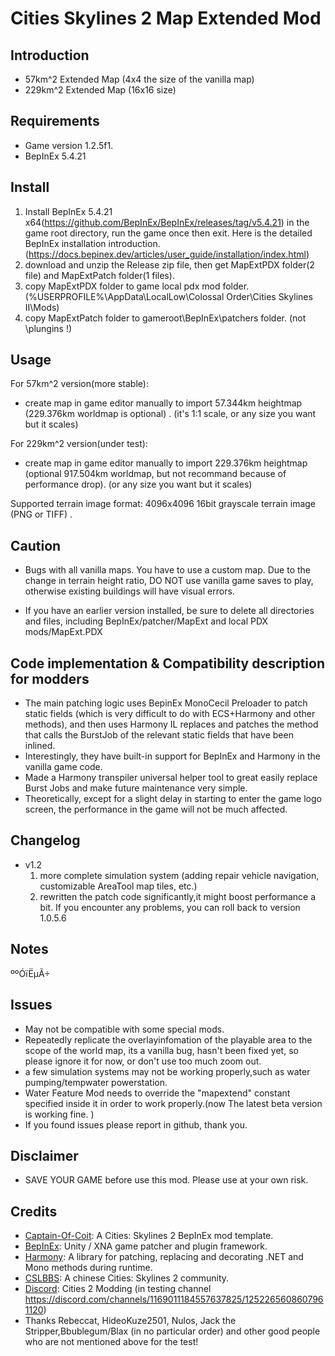 # Cities Skylines 2 Map Extended Mod

## Introduction

- 57km^2 Extended Map (4x4 the size of the vanilla map)
- 229km^2 Extended Map (16x16 size)

## Requirements

- Game version 1.2.5f1.
- BepInEx 5.4.21

## Install
1. Install BepInEx 5.4.21 x64(https://github.com/BepInEx/BepInEx/releases/tag/v5.4.21) in the game root directory, run the game once then exit.
Here is the detailed BepInEx installation introduction.(https://docs.bepinex.dev/articles/user_guide/installation/index.html)
2. download and unzip the Release zip file, then get MapExtPDX folder(2 file) and MapExtPatch folder(1 files).
3. copy MapExtPDX folder to game local pdx mod folder. (%USERPROFILE%\AppData\LocalLow\Colossal Order\Cities Skylines II\Mods)
4. copy MapExtPatch folder to gameroot\BepInEx\patchers folder. (not \plungins !)
 
## Usage
For 57km^2 version(more stable):
- create map in game editor manually to import 57.344km heightmap (229.376km worldmap is optional) . (it's 1:1 scale, or any size you want but it scales)

For 229km^2 version(under test):
- create map in game editor manually to import 229.376km heightmap (optional 917.504km worldmap, but not recommand because of performance drop). (or any size you want but it scales)

Supported terrain image format: 4096x4096 16bit grayscale terrain image (PNG or TIFF) .

## Caution 
- Bugs with all vanilla maps. You have to use a custom map.
  Due to the change in terrain height ratio, DO NOT use vanilla game saves to play, otherwise existing buildings will have visual errors.

- If you have an earlier version installed, be sure to delete all directories and files, including BepInEx/patcher/MapExt and local PDX mods/MapExt.PDX

## Code implementation & Compatibility description for modders
- The main patching logic uses BepinEx MonoCecil Preloader to patch static fields (which is very difficult to do with ECS+Harmony and other methods), and then uses Harmony IL replaces and patches the method that calls the BurstJob of the relevant static fields that have been inlined.
- Interestingly, they have built-in support for BepInEx and Harmony in the vanilla game code.
- Made a Harmony transpiler universal helper tool to great easily replace Burst Jobs and make future maintenance very simple.
- Theoretically, except for a slight delay in starting to enter the game logo screen, the performance in the game will not be much affected. 

## Changelog
- v1.2
  1. more complete simulation system (adding repair vehicle navigation, customizable AreaTool map tiles, etc.) 
  2. rewritten the patch code significantly,it might boost performance a bit.
  If you encounter any problems, you can roll back to version 1.0.5.6
  
## Notes
ººÓïËµÃ÷

## Issues
- May not be compatible with some special mods.
- Repeatedly replicate the overlayinfomation of the playable area to the scope of the world map, its a vanilla bug, hasn't been fixed yet, so please ignore it for now, or don't use too much zoom out.
- a few simulation systems may not be working properly,such as water pumping/tempwater powerstation.
- Water Feature Mod needs to override the "mapextend" constant specified inside it in order to work properly.(now The latest beta version is working fine. )
- If you found issues please report in github, thank you.

## Disclaimer
- SAVE YOUR GAME before use this mod. Please use at your own risk.

## Credits
- [Captain-Of-Coit](https://github.com/Captain-Of-Coit/cities-skylines-2-mod-template): A Cities: Skylines 2 BepInEx mod template.
- [BepInEx](https://github.com/BepInEx/BepInEx): Unity / XNA game patcher and plugin framework.
- [Harmony](https://github.com/pardeike/Harmony): A library for patching, replacing and decorating .NET and Mono methods during runtime.
- [CSLBBS](https://www.cslbbs.net): A chinese Cities: Skylines 2 community.
- [Discord](https://discord.gg/ABrJqdZJNE): Cities 2 Modding (in testing channel https://discord.com/channels/1169011184557637825/1252265608607961120)
- Thanks  Rebeccat, HideoKuze2501, Nulos, Jack the Stripper,Bbublegum/Blax (in no particular order) and other good people who are not mentioned above for the test!
